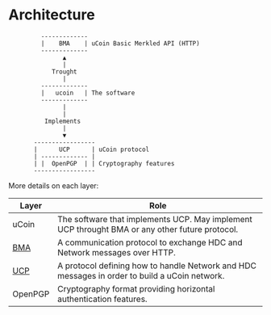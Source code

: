 # Architecture

```
         -------------
         |    BMA    | uCoin Basic Merkled API (HTTP)
         -------------
               ▲
               |
            Trought
               |
         -------------
         |   ucoin   | The software
         -------------
               |
               |                                
          Implements                            
               |                                
               ▼                                
       -----------------                        
       |      UCP      | uCoin protocol         
       | ------------- |                        
       | |  OpenPGP  | | Cryptography features
       -----------------

```
More details on each layer:

Layer | Role
----- | ----
uCoin | The software that implements UCP. May implement UCP throught BMA or any other future protocol.
[BMA](./HTTP_API.md) | A communication protocol to exchange HDC and Network messages over HTTP.
[UCP](./Protocol.md) | A protocol defining how to handle Network and HDC messages in order to build a uCoin network.
OpenPGP | Cryptography format providing horizontal authentication features.
